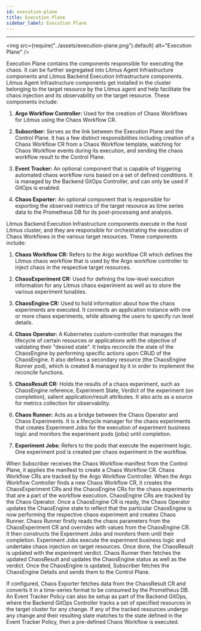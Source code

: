 ```yaml
---
id: execution-plane
title: Execution Plane
sidebar_label: Execution Plane
---
```


---

<img src={require("../assets/execution-plane.png").default} alt="Execution Plane" />

Execution Plane contains the components responsible for executing the chaos. It can be further segregated into Litmus Agent Infrastructure components and Litmus Backend Execution Infrastructure components. Litmus Agent Infrastructure components get installed in the cluster belonging to the target resource by the Litmus agent and help facilitate the chaos injection and its observability on the target resource. These components include:

1. **Argo Workflow Controller:** Used for the creation of Chaos Workflows for Litmus using the Chaos Workflow CR.

2. **Subscriber:** Serves as the link between the Execution Plane and the Control Plane. It has a few distinct responsibilities including creation of a Chaos Workflow CR from a Chaos Workflow template, watching for Chaos Workflow events during its execution, and sending the chaos workflow result to the Control Plane. 

3. **Event Tracker:** An optional component that is capable of triggering automated chaos workflow runs based on a set of defined conditions. It is managed by the Backend GitOps Controller, and can only be used if GitOps is enabled.

4. **Chaos Exporter:** An optional component that is responsible for exporting the observed metrics of the target resource as time series data to the Prometheus DB for its post-processing and analysis.


Litmus Backend Execution Infrastructure components execute in the host Litmus cluster, and they are responsible for orchestrating the execution of Chaos Workflows in the various target resources. These components include:

1. **Chaos Workflow CR:** Refers to the Argo workflow CR which defines the Litmus chaos workflow that is used by the Argo workflow controller to inject chaos in the respective target resources.

2. **ChaosExperiment CR:** Used for defining the low-level execution information for any Litmus chaos experiment as well as to store the various experiment tunables.

3. **ChaosEngine CR:** Used to hold information about how the chaos experiments are executed. It connects an application instance with one or more chaos experiments, while allowing the users to specify run level details.

4. **Chaos Operator:** A Kubernetes custom-controller that manages the lifecycle of certain resources or applications with the objective of validating their "desired state". It helps reconcile the state of the ChaosEngine by performing specific actions upon CRUD of the ChaosEngine. It also defines a secondary resource (the ChaosEngine Runner pod), which is created & managed by it in order to implement the reconcile functions.

5. **ChaosResult CR:** Holds the results of a chaos experiment, such as ChaosEngine reference, Experiment State, Verdict of the experiment (on completion), salient application/result attributes. It also acts as a source for metrics collection for observability.

6. **Chaos Runner:** Acts as a bridge between the Chaos Operator and Chaos Experiments. It is a lifecycle manager for the chaos experiments that creates Experiment Jobs for the execution of experiment business logic and monitors the experiment pods (jobs) until completion.

7. **Experiment Jobs:** Refers to the pods that execute the experiment logic. One experiment pod is created per chaos experiment in the workflow.

When Subscriber receives the Chaos Workflow manifest from the Control Plane, it applies the manifest to create a Chaos Workflow CR. Chaos Workflow CRs are tracked by the Argo Workflow Controller. When the Argo Workflow Controller finds a new Chaos Workflow CR, it creates the ChaosExperiment CRs and the ChaosEngine CRs for the chaos experiments that are a part of the workflow execution. ChaosEngine CRs are tracked by the Chaos Operator. Once a ChaosEngine CR is ready, the Chaos Operator updates the ChaosEngine state to reflect that the particular ChaosEngine is now performing the respective chaos experiment and creates Chaos Runner. Chaos Runner firstly reads the chaos parameters from the ChaosExperiment CR and overrides with values from the ChaosEngine CR. It then constructs the Experiment Jobs and monitors them until their completion. Experiment Jobs execute the experiment business logic and undertake chaos injection on target resources. Once done, the ChaosResult is updated with the experiment verdict. Chaos Runner then fetches the updated ChaosResult and updates the ChaosEngine status as well as the verdict. Once the ChaosEngine is updated, Subscriber fetches the ChaosEngine Details and sends them to the Control Plane.

If configured, Chaos Exporter fetches data from the ChaosResult CR and converts it in a time-series format to be consumed by the Prometheus DB. An Event Tracker Policy can also be setup as part of the Backend GitOps, where the Backend GitOps Controller tracks a set of specified resources in the target cluster for any change. If any of the tracked resources undergo any change and their resulting state matches to the state defined in the Event Tracker Policy, then a pre-defined Chaos Workflow is executed.
